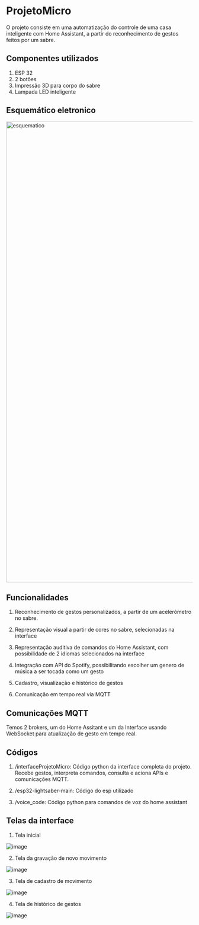 # ProjetoMicro

O projeto consiste em uma automatização do controle de uma casa inteligente com Home Assistant, a partir do reconhecimento de gestos feitos por um sabre.

## Componentes utilizados

1) ESP 32
2) 2 botões
4) Impressão 3D para corpo do sabre
5) Lampada LED inteligente

## Esquemático eletronico
<img width="1493" height="1244" alt="esquematico" src="https://github.com/user-attachments/assets/8693a985-b5f9-4bce-88cc-3d8041f68f5c" />

## Funcionalidades

1) Reconhecimento de gestos personalizados, a partir de um acelerômetro no sabre.

2) Representação visual a partir de cores no sabre, selecionadas na interface

3) Representação auditiva de comandos do Home Assistant, com possibilidade de 2 idiomas selecionados na interface

4) Integração com API do Spotify, possibilitando escolher um genero de música a ser tocada como um gesto

5) Cadastro, visualização e histórico de gestos

6) Comunicação em tempo real via MQTT

## Comunicações MQTT

Temos 2 brokers, um do Home Assitant e um da Interface usando WebSocket para atualização de gesto em tempo real.

## Códigos

1) /interfaceProjetoMicro: Código python da interface completa do projeto. Recebe gestos, interpreta comandos, consulta e aciona APIs e comunicações MQTT.

2) /esp32-lightsaber-main: Código do esp utilizado

3) /voice_code: Código python para comandos de voz do home assistant

## Telas da interface

1) Tela inicial

![image](https://github.com/user-attachments/assets/070faaf7-96c9-489e-af7a-dcfdbc5fd613)

2) Tela da gravação de novo movimento

![image](https://github.com/user-attachments/assets/86433e74-e78b-4ac4-b4bb-f328e8390270)

3) Tela de cadastro de movimento

![image](https://github.com/user-attachments/assets/ffc5e93a-55fe-4936-a0c9-adb4245e3eed)

4) Tela de histórico de gestos

![image](https://github.com/user-attachments/assets/97110a36-8820-40b0-bc2b-b986a8a79b68)



